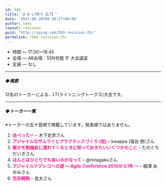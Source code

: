 ```yaml
---
id: 544
title: 'A-8 LT祭り【LT】'
date: '2011-08-28T09:30:27+00:00'
author: semi
layout: revision
guid: 'http://xpjug.com/503-revision-25/'
permalink: /503-revision-25/
---
```


- 時間 — 17:30～18:45
- 会場 — AB会場：55N号館 1F 大会議室
- 定員 — なし

---

##### ◆概要

12名のトーカーによる、LT(ライトニングトークス)大会です。

---

##### ◆トーカー一覧

※トーカーの五十音順で掲載しています。発表順ではありません。

1. <font color="#FF1493">**あべったー**</font> – 木下史彦さん
2. <font color="#FF1493">**アジャイルなサムライとプラクティスづくり (仮)**</font> – kwappa (塩谷 啓)さん
3. <font color="#FF1493">**誰かを勉強会に連れてくるときに知っておきたいいくつかのこと**</font> – たのぐちだいきさん
4. <font color="#FF1493">**ほんとはひとりでも良いのかなって**</font> – @mnagakuさん
5. <font color="#FF1493">**アジャイルナデシコへの道 ～ Agile Conference 2010から1年 ～**</font> – 細澤 あゆみさん
6. <font color="#FF1493">**生存戦略**</font> – 良太さん